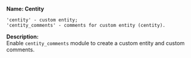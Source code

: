 **Name: Centity**
~~~
'centity' - custom entity;
'centity_comments' - comments for custom entity (centity).
~~~
**Description:**\
Enable `centity_comments` module to create a custom entity and custom comments.
